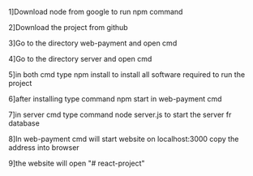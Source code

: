 1]Download node from google to run npm command

2]Download the project from github

3]Go to the directory web-payment and open cmd 

4]Go to the directory server and open cmd 

5]in both cmd type npm install to install all software required to run the project

6]after installing type command npm start in web-payment cmd 

7]in server cmd type command  node server.js to start the server fr database

8]In web-payment cmd will start website on localhost:3000 copy the address into browser

9]the website will open  "# react-project" 
